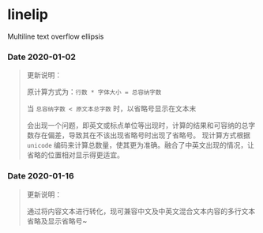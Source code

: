 # linelip
Multiline text overflow ellipsis

### Date 2020-01-02
> 更新说明：
>
> 原计算方式为：`行数 * 字体大小 = 总容纳字数`
> 
> 当 `总容纳字数 < 原文本总字数` 时，以省略号显示在文本末
> 
> 会出现一个问题，即英文或标点单位等出现时，计算的结果和可容纳的总字数存在偏差，导致其在不该出现省略号时出现了省略号。
> 现计算方式根据 `unicode` 编码来计算总数量，使其更为准确。融合了中英文出现的情况，让省略的位置相对显示得更适宜。

### Date 2020-01-16
> 更新说明：
>  
> 通过将内容文本进行转化，现可兼容中文及中英文混合文本内容的多行文本省略及显示省略号~